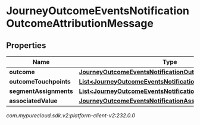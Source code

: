 # JourneyOutcomeEventsNotificationOutcomeAttributionMessage


## Properties

| Name | Type | Description | Notes |
| ------------ | ------------- | ------------- | ------------- |
| **outcome** | [**JourneyOutcomeEventsNotificationOutcome**](JourneyOutcomeEventsNotificationOutcome) |  |  [optional] |
| **outcomeTouchpoints** | [**List&lt;JourneyOutcomeEventsNotificationOutcomeTouchpoint&gt;**](JourneyOutcomeEventsNotificationOutcomeTouchpoint) |  |  [optional] |
| **segmentAssignments** | [**List&lt;JourneyOutcomeEventsNotificationSegment&gt;**](JourneyOutcomeEventsNotificationSegment) |  |  [optional] |
| **associatedValue** | [**JourneyOutcomeEventsNotificationAssociatedValue**](JourneyOutcomeEventsNotificationAssociatedValue) |  |  [optional] |




_com.mypurecloud.sdk.v2:platform-client-v2:232.0.0_

